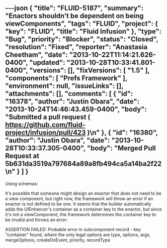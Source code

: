 ---json
{
  "title": "FLUID-5187",
  "summary": "Enactors shouldn't be dependent on being viewComponents",
  "tags": "FLUID",
  "project": {
    "key": "FLUID",
    "title": "Fluid Infusion"
  },
  "type": "Bug",
  "priority": "Blocker",
  "status": "Closed",
  "resolution": "Fixed",
  "reporter": "Anastasia Cheetham",
  "date": "2013-10-22T11:14:21.626-0400",
  "updated": "2013-10-28T10:33:41.801-0400",
  "versions": [],
  "fixVersions": [
    "1.5"
  ],
  "components": [
    "Prefs Framework"
  ],
  "environment": null,
  "issueLinks": [],
  "attachments": [],
  "comments": [
    {
      "id": "16378",
      "author": "Justin Obara",
      "date": "2013-10-24T14:46:43.459-0400",
      "body": "Submitted a pull request ( <https://github.com/fluid-project/infusion/pull/423> )\n"
    },
    {
      "id": "16380",
      "author": "Justin Obara",
      "date": "2013-10-28T10:33:37.305-0400",
      "body": "Merged Pull Request at 5b631da3519a797684a89a8fb494ca5a14ba2f22\n"
    }
  ]
}
---
Using schemas:

It's possible that someone might design an enactor that does not need to be a view component, but right now, the framework will throw an error if an enactor is not defined to be one. It seems that the builder automatically adds the UIEnhancer's container as a container key to the enactor, but since it's not a viewComponent, the framework determines the container key to be invalid and throws an error:

ASSERTION FAILED: Probable error in subcomponent record - key "container" found, where the only legal options are type, options, args, mergeOptions, createOnEvent, priority, recordType

        